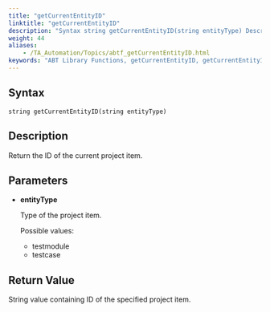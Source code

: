 ```yaml
--- 
title: "getCurrentEntityID"
linktitle: "getCurrentEntityID"
description: "Syntax string getCurrentEntityID(string entityType) Description Return the ID of the current project item. Parameters entityType Type of the project item. Possible values: testmodule testcase Return ..."
weight: 44
aliases: 
    - /TA_Automation/Topics/abtf_getCurrentEntityID.html
keywords: "ABT Library Functions, getCurrentEntityID, getCurrentEntityID (ABT library function)"
---
```


## Syntax

`string getCurrentEntityID(string entityType)`

## Description

Return the ID of the current project item.

## Parameters

-   **entityType**

    Type of the project item.

    Possible values:

    -   testmodule
    -   testcase

## Return Value

String value containing ID of the specified project item.




